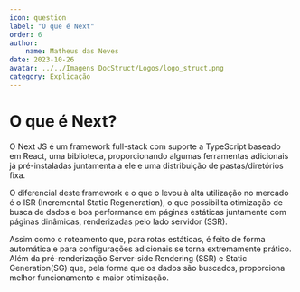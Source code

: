 ```yaml
---
icon: question
label: "O que é Next"
order: 6
author:
    name: Matheus das Neves
date: 2023-10-26
avatar: ../../Imagens DocStruct/Logos/logo_struct.png
category: Explicação
---
```


# O que é Next?

O Next JS é um framework full-stack com suporte a TypeScript baseado em React, uma biblioteca, proporcionando algumas ferramentas adicionais já pré-instaladas juntamenta a ele e uma distribuição de pastas/diretórios fixa.

O diferencial deste framework e o que o levou à alta utilização no mercado é o ISR (Incremental Static Regeneration), o que possibilita otimização de busca de dados e boa performance em páginas estáticas juntamente com páginas dinâmicas, renderizadas pelo lado servidor (SSR).

Assim como o roteamento que, para rotas estáticas, é feito de forma automática e para configurações adicionais se torna extremamente prático. Além da pré-renderização Server-side Rendering (SSR) e Static Generation(SG) que, pela forma que os dados são buscados, proporciona melhor funcionamento e maior otimização.